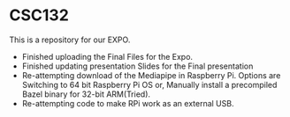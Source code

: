 # CSC132
This is a repository for our EXPO.
- Finished uploading the Final Files for the Expo.
- Finished updating presentation Slides for the Final presentation
- Re-attempting download of the Mediapipe in Raspberry Pi. Options are Switching to 64 bit Raspberry Pi OS or, Manually install a precompiled Bazel binary for 32-bit ARM(Tried).
- Re-attempting code to make RPi work as an external USB.
